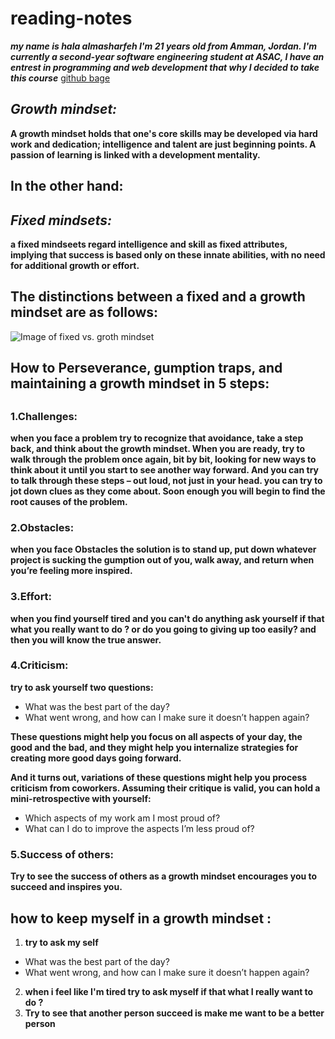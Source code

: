 # reading-notes

***my name is hala almasharfeh I'm 21 years old from Amman, Jordan.
I'm currently a second-year software engineering student at ASAC, I have an entrest in programming and web development that why I decided to take this course***
[github bage](https://github.com/hala277)
## *Growth mindset:*
**A growth mindset holds that one's core skills may be developed via hard work and dedication; intelligence and talent are just beginning points. A passion of learning is linked with a development mentality.**

## In the other hand:

## *Fixed mindsets:*
**a fixed mindseets regard intelligence and skill as fixed attributes, implying that success is based only on these innate abilities, with no need for additional growth or effort.**

## The distinctions between a fixed and a growth mindset are as follows:
![Image of fixed vs. groth mindset](https://i2.wp.com/atlassianblog.wpengine.com/wp-content/uploads/NewGrowthMindset2.png?resize=1120%2C1400&ssl=1)

## How to Perseverance, gumption traps, and maintaining a growth mindset in 5 steps:
##
### **1.Challenges:**
**when you face a problem try to recognize that avoidance, take a step back, and think about the growth mindset. When you are ready, try to walk through the problem once again, bit by bit, looking for new ways to think about it until you start to see another way forward. And you can try to talk through these steps – out loud, not just in your head. you can try to jot down clues as they come about. Soon enough you will begin to find the root causes of the problem.**

### **2.Obstacles:**
**when you face Obstacles the solution is to stand up, put down whatever project is sucking the gumption out of you, walk away, and return when you’re feeling more inspired.**

### **3.Effort:**
**when you find yourself tired and you can't do anything ask yourself if that what you really want to do ? or do you going to giving up too easily?  and then you will know the true answer.**

### **4.Criticism:**
**try to  ask yourself two questions:**
+ What was the best part of the day?
+ What went wrong, and how can I make sure it doesn’t happen again?

**These questions might help you focus on all aspects of your day, the good and the bad, and they might help you internalize strategies for creating more good days going forward.**

**And it turns out, variations of these questions might help you process criticism from coworkers. Assuming their critique is valid, you can hold a mini-retrospective with yourself:**
+ Which aspects of my work am I most proud of?
+ What can I do to improve the aspects I’m less proud of?

### **5.Success of others:**
**Try to see the success of others as a growth mindset encourages you to succeed and inspires you.**

## **how to keep myself in a growth mindset :**
1. **try to ask my self** 
+ What was the best part of the day?
+ What went wrong, and how can I make sure it doesn’t happen again?
2. **when i feel like I'm tired try to ask myself if that what I really want to do ?**
3. **Try to see that another person succeed is make me want to be a better person**








